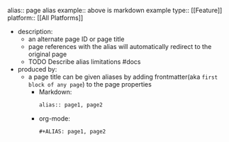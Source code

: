 alias:: page alias
example:: above is markdown example
type:: [[Feature]]
platform:: [[All Platforms]]

- description:
	- an alternate page ID or page title
	- page references with the alias will automatically redirect to the original page
	- TODO Describe alias limitations #docs
- produced by:
	- a page title can be given aliases by adding frontmatter(aka `first block of any page`) to the page properties
		- Markdown:
		  ``` markdown
		  alias:: page1, page2
		  ```
		- org-mode:
		  ``` org-mode
		  #+ALIAS: page1, page2
		  ```
